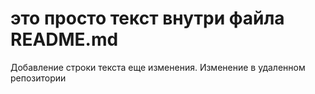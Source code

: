 # это просто текст внутри файла README.md
Добавление строки текста
еще изменения.
Изменение в удаленном репозитории